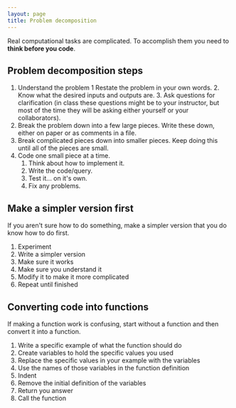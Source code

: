 ```yaml
---
layout: page
title: Problem decomposition
---
```


Real computational tasks are complicated. To accomplish them you need to **think
before you code**.

## Problem decomposition steps

1.  Understand the problem
    1 Restate the problem in your own words.
    2. Know what the desired inputs and outputs are.
    3. Ask questions for clarification (in class these questions might be to
       your instructor, but most of the time they will be asking either yourself
       or your collaborators).
2.  Break the problem down into a few large pieces. Write these down, either on
    paper or as comments in a file.
3.  Break complicated pieces down into smaller pieces. Keep doing this until all
    of the pieces are small.
4.  Code one small piece at a time.
    1. Think about how to implement it.
    2. Write the code/query.
    3. Test it... on it's own.
    4. Fix any problems.

## Make a simpler version first

If you aren't sure how to do something, make a simpler version that you do know
how to do first. 

1. Experiment
2. Write a simpler version
3. Make sure it works
4. Make sure you understand it
5. Modify it to make it more complicated
6. Repeat until finished

## Converting code into functions

If making a function work is confusing, start without a function and then
convert it into a function.

1. Write a specific example of what the function should do
2. Create variables to hold the specific values you used
3. Replace the specific values in your example with the variables
4. Use the names of those variables in the function definition
5. Indent
6. Remove the initial definition of the variables
7. Return you answer
8. Call the function
